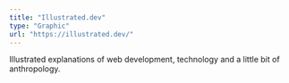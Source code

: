 ```yaml
---
title: "Illustrated.dev"
type: "Graphic"
url: "https://illustrated.dev/"
---
```


Illustrated explanations of web development, technology and a little bit of anthropology.
